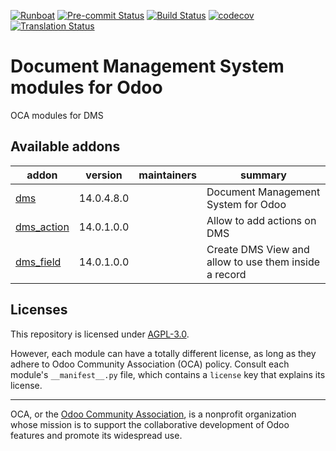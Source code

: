 
[![Runboat](https://img.shields.io/badge/runboat-Try%20me-875A7B.png)](https://runboat.odoo-community.org/builds?repo=OCA/dms&target_branch=14.0)
[![Pre-commit Status](https://github.com/OCA/dms/actions/workflows/pre-commit.yml/badge.svg?branch=14.0)](https://github.com/OCA/dms/actions/workflows/pre-commit.yml?query=branch%3A14.0)
[![Build Status](https://github.com/OCA/dms/actions/workflows/test.yml/badge.svg?branch=14.0)](https://github.com/OCA/dms/actions/workflows/test.yml?query=branch%3A14.0)
[![codecov](https://codecov.io/gh/OCA/dms/branch/14.0/graph/badge.svg)](https://codecov.io/gh/OCA/dms)
[![Translation Status](https://translation.odoo-community.org/widgets/dms-14-0/-/svg-badge.svg)](https://translation.odoo-community.org/engage/dms-14-0/?utm_source=widget)

<!-- /!\ do not modify above this line -->

# Document Management System modules for Odoo

OCA modules for DMS

<!-- /!\ do not modify below this line -->

<!-- prettier-ignore-start -->

[//]: # (addons)

Available addons
----------------
addon | version | maintainers | summary
--- | --- | --- | ---
[dms](dms/) | 14.0.4.8.0 |  | Document Management System for Odoo
[dms_action](dms_action/) | 14.0.1.0.0 |  | Allow to add actions on DMS
[dms_field](dms_field/) | 14.0.1.0.0 |  | Create DMS View and allow to use them inside a record

[//]: # (end addons)

<!-- prettier-ignore-end -->

## Licenses

This repository is licensed under [AGPL-3.0](LICENSE).

However, each module can have a totally different license, as long as they adhere to Odoo Community Association (OCA)
policy. Consult each module's `__manifest__.py` file, which contains a `license` key
that explains its license.

----
OCA, or the [Odoo Community Association](http://odoo-community.org/), is a nonprofit
organization whose mission is to support the collaborative development of Odoo features
and promote its widespread use.
